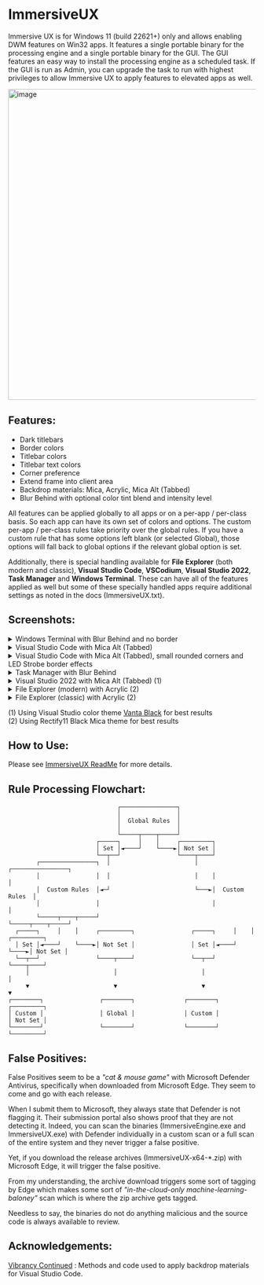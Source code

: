 # ImmersiveUX
Immersive UX is for Windows 11 (build 22621+) only and allows enabling DWM features on Win32 apps. It features a single portable binary for the processing engine and a single portable binary for the GUI. The GUI features an easy way to install the processing engine as a scheduled task. If the GUI is run as Admin, you can upgrade the task to run with highest privileges to allow Immersive UX to apply features to elevated apps as well. 

<img width="898" height="633" alt="image" src="https://github.com/user-attachments/assets/8e67833a-a079-48d3-8563-4e31de5429bd" />

## Features:

- Dark titlebars
- Border colors
- Titlebar colors
- Titlebar text colors
- Corner preference
- Extend frame into client area
- Backdrop materials: Mica, Acrylic, Mica Alt (Tabbed)
- Blur Behind with optional color tint blend and intensity level


All features can be applied globally to all apps or on a per-app / per-class basis. So each app can have its own set of colors and options. The custom per-app / per-class rules take priority over the global rules. If you have a custom rule that has some options left blank (or selected Global), those options will fall back to global options if the relevant global option is set.

Additionally, there is special handling available for **File Explorer** (both modern and classic), **Visual Studio Code**, **VSCodium**, **Visual Studio 2022**, **Task Manager** and **Windows Terminal**. These can have all of the features applied as well but some of these specially handled apps require additional settings as noted in the docs (ImmersiveUX.txt).

## Screenshots:

<details>
  <summary>Windows Terminal with Blur Behind and no border</summary>
<img width="1049" height="711" alt="ux-terminal-blur" src="https://github.com/user-attachments/assets/8c1c8455-1a6f-4edc-bfeb-04ad9e76a069" />
</details>

<details>
  <summary>Visual Studio Code with Mica Alt (Tabbed)</summary>
<img width="1277" height="723" alt="image" src="https://github.com/user-attachments/assets/fe99b4f0-08f1-4d7a-87dc-1284f7842516" />
</details>

<details>
  <summary>Visual Studio Code with Mica Alt (Tabbed), small rounded corners and LED Strobe border effects</summary>
![Animation](https://github.com/user-attachments/assets/792f38f4-cc2a-4be4-a432-9daba606d46e)
</details>

<details>
  <summary>Task Manager with Blur Behind</summary>
<img width="1148" height="733" alt="image" src="https://github.com/user-attachments/assets/49998798-0580-4b22-9c67-3c10e4d5f78c" />
</details>

<details>
  <summary>Visual Studio 2022 with Mica Alt (Tabbed) (1)</summary>
<img width="1252" height="842" alt="image" src="https://github.com/user-attachments/assets/1bb3ac8e-75fa-4253-abad-042ef2edae64" />
</details>

<details>
  <summary>File Explorer (modern) with Acrylic (2)</summary>
<img width="961" height="667" alt="image" src="https://github.com/user-attachments/assets/10b0d146-6a1f-4fcc-b84a-741f151ebff2" />
</details>

<details>
  <summary>File Explorer (classic) with Acrylic (2)</summary>
<img width="961" height="667" alt="image" src="https://github.com/user-attachments/assets/58e5819a-e320-4d26-a602-82a9522abc29" />
</details>

(1) Using Visual Studio color theme [Vanta Black](https://marketplace.visualstudio.com/items?itemName=BrijeshRathod.PitchBlackV1) for best results <br>
(2) Using Rectify11 Black Mica theme for best results

## How to Use:

Please see [ImmersiveUX ReadMe](https://github.com/WildByDesign/ImmersiveUX/blob/main/ImmersiveUX_ReadMe.md) for more details.

## Rule Processing Flowchart:

```
                               ┌────────────────┐                           
                               │                │                           
                               │  Global Rules  │                           
                               │                │                           
                               └─────┬────┬─────┘                           
                         ┌─────┐     │    │     ┌─────────┐                 
                         │ Set │◄────┘    └────►│ Not Set │                 
                         └──┬──┘                └────┬────┘                 
        ┌────────────────┐  │                        │    ┌────────────────┐
        │                │  │                        │    │                │
        │  Custom Rules  │◄─┘                        └───►│  Custom Rules  │
        │                │                                │                │
        └─────┬────┬─────┘                                └─────┬────┬─────┘
  ┌─────┐     │    │     ┌─────────┐                ┌─────┐     │    │     ┌─────────┐
  │ Set │◄────┘    └────►│ Not Set │                │ Set │◄────┘    └────►│ Not Set │
  └──┬──┘                └────┬────┘                └──┬──┘                └────┬────┘
     │                        │                        │                        │
     ▼                        ▼                        ▼                        ▼
┌────────┐                ┌────────┐              ┌────────┐               ┌─────────┐
│ Custom │                │ Global │              │ Custom │               │ Not Set │
└────────┘                └────────┘              └────────┘               └─────────┘
```

## False Positives:

False Positives seem to be a *"cat & mouse game"* with Microsoft Defender Antivirus, specifically when downloaded from Microsoft Edge. They seem to come and go with each release.

When I submit them to Microsoft, they always state that Defender is not flagging it. Their submission portal also shows proof that they are not detecting it. Indeed, you can scan the binaries (ImmersiveEngine.exe and ImmersiveUX.exe) with Defender individually in a custom scan or a full scan of the entire system and they never trigger a false positive.

Yet, if you download the release archives (ImmersiveUX-x64-*.zip) with Microsoft Edge, it will trigger the false positive.

From my understanding, the archive download triggers some sort of tagging by Edge which makes some sort of *"in-the-cloud-only machine-learning-baloney"* scan which is where the zip archive gets tagged.

Needless to say, the binaries do not do anything malicious and the source code is always available to review.

## Acknowledgements:

[Vibrancy Continued](https://github.com/illixion/vscode-vibrancy-continued) : Methods and code used to apply backdrop materials for Visual Studio Code.
